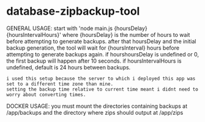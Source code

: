 # database-zipbackup-tool
GENERAL USAGE:
	start with 'node main.js {hoursDelay} {hoursIntervalHours}'
	where {hoursDelay} is the number of hours to wait before attempting to generate backups.
	after that hoursDelay and the initial backup generation, the tool will wait for {hoursInterval} hours before
	attempting to generate backups again.
	if hourshoursDelay is undefined or 0, the first backup will happen after 10 seconds. if hoursIntervalHours is undefined, 
	default is 24 hours between backups.
	
	i used this setup because the server to which i deployed this app was set to a different time zone than mine.
	setting the backup time relative to current time meant i didnt need to worry about converting times. 
DOCKER USAGE:
	you must mount the directories containing backups at /app/backups and the directory where zips should output
	  at /app/zips
